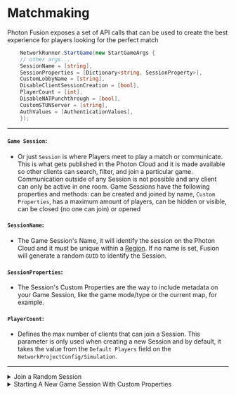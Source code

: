 # Matchmaking

Photon Fusion exposes a set of API calls that can be used to create the best experience for players looking for the perfect match

```cs
    NetworkRunner.StartGame(new StartGameArgs {
    // other args...
    SessionName = [string],
    SessionProperties = [Dictionary<string, SessionProperty>],
    CustomLobbyName = [string],
    DisableClientSessionCreation = [bool],
    PlayerCount = [int],
    DisableNATPunchthrough = [bool],
    CustomSTUNServer = [string],
    AuthValues = [AuthenticationValues],
    });
```

---

#### `Game Session`:
- Or just `Session` is where Players meet to play a match or communicate. This is what gets published in the Photon Cloud and it is made available so other clients can search, filter, and join a particular game. Communication outside of any Session is not possible and any client can only be active in one room. Game Sessions have the following properties and methods: can be created and joined by name, `Custom Properties`, has a maximum amount of players, can be hidden or visible, can be closed (no one can join) or opened

#### `SessionName`:
- The Game Session's Name, it will identify the session on the Photon Cloud and it must be unique within a [Region](https://doc.photonengine.com/en-us/fusion/current/connection-and-authentication/regions). If no name is set, Fusion will generate a random `GUID` to identify the Session.

#### `SessionProperties`:
- The Session's Custom Properties are the way to include metadata on your Game Session, like the game mode/type or the current map, for example.

#### `PlayerCount`:
- Defines the max number of clients that can join a Session. This parameter is only used when creating a new Session and by default, it takes the value from the `Default Players` field on the `NetworkProjectConfig/Simulation`.

---

<details>
<summary>Join a Random Session</summary>

This way, the local peer will start and connect to a `Random Game Session`, if none can be found, it will create a new one with a random `Session Name`

```cs
public async Task StartPlayer(NetworkRunner runner)
{
    var result = await runner.StartGame(new StartGameArgs()
    {
        GameMode = GameMode.AutoHostOrClient, // or GameMode.Shared
    });

    if (result.Ok) {
        // all good
    } else {
        Debug.LogError($"Failed to Start: {result.ShutdownReason}");
    }
}
```

</details>
<details>
<summary>Starting A New Game Session With Custom Properties</summary>

The sample code shows the use of `Enums` for the `Custom Properties` values of the Game Session, but this is just one way to add meaning to the values. Calling the `runner.StartGame` as a Host is enough to start a new session with a Random Name and by using the `SessionProperties` argument, Fusion will include those properties in the Session

```cs
public enum GameType : int 
{
    FreeForAll,
    Team,
    Timed
}

public enum GameMap : int
{
    Forest,
    City,
    Desert
}

public async Task StartHost(NetworkRunner runner, GameMap gameMap, GameType gameType)
{
    var customProps = new Dictionary<string, SessionProperty>();

    customProps["map"] = (int)gameMap;
    customProps["type"] = (int)gameType;

    var result = await runner.StartGame(new StartGameArgs()
    {
        GameMode = GameMode.Host,
        SessionProperties = customProps,
    });

    if (result.Ok) {
        // all good
    } else {
        Debug.LogError($"Failed to Start: {result.ShutdownReason}");
    }
}
```

</details>